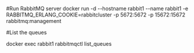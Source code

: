 #Run RabbitMQ server
docker run -d --hostname rabbit1 --name rabbit1 -e RABBITMQ_ERLANG_COOKIE=rabbitcluster -p 5672:5672 -p 15672:15672 rabbitmq:management

#List the queues

docker exec rabbit1 rabbitmqctl list_queues
